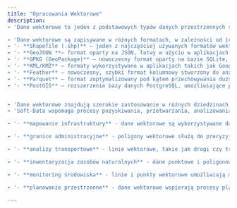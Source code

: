 ```yaml
---
title: "Opracowania Wektorowe"
description: 
- 'Dane wektorowe to jeden z podstawowych typów danych przestrzennych stosowanych w systemach informacji geograficznej (GIS). W przeciwieństwie do danych rastrowych, dane wektorowe opisują obiekty geograficzne za pomocą punktów, linii i poligonów. Każdy z tych elementów jest zdefiniowany przez współrzędne oraz zestaw atrybutów, które przechowują dodatkowe informacje o obiektach, np. powierzchia, długośc, nazwy miejscowości, typ drogi, czy też wysokość. Ta struktura umożliwia zarówno precyzyjne odwzorowanie przestrzeni, jak i efektywne przechowywanie danych opisowych.'

- 'Dane wektorowe są zapisywane w różnych formatach, w zależności od ich zastosowania i wymagań technicznych. Najpopularniejsze z nich to:'
- '- **Shapefile (.shp)** – jeden z najczęściej używanych formatów wektorowych, opracowany przez firmę Esri. Składa się z kilku plików (m.in. .shp, .shx, .dbf) i przechowuje zarówno geometrię, jak i dane atrybutowe,'
- '- **GeoJSON **– format oparty na JSON, łatwy w użyciu w aplikacjach webowych. Przechowuje dane przestrzenne wraz z atrybutami w strukturze tekstowej, co ułatwia integrację z API,'
- '- **GPKG (GeoPackage)** – nowoczesny format oparty na bazie SQLite, pozwalający przechowywać dane wektorowe i rastrowe w jednym pliku. Obsługuje duże zbiory danych z możliwością efektywnego zarządzania atrybutami,'
- '- **KML/KMZ** – formaty wykorzystywane w aplikacjach takich jak Google Earth, przechowujące dane wektorowe w postaci punktów, linii i poligonów z informacjami opisowymi,'
- '- **Feather** – nowoczesny, szybki format kolumnowy stworzony do analizy danych. Dzięki integracji z bibliotekami GIS, jak geopandas, jest doskonały do przechowywania danych wektorowych z dużą liczbą atrybutów w wydajny sposób,'
- '- **Parquet** – format zoptymalizowany pod kątem przechowywania dużych zbiorów danych. Umożliwia szybki odczyt i zapis danych wektorowych oraz atrybutów, co jest szczególnie przydatne w środowiskach analitycznych i big data,'
- '- **PostGIS** – rozszerzenie bazy danych PostgreSQL, umożliwiające przechowywanie, analizę i manipulację danymi wektorowymi oraz atrybutami w środowisku bazodanowym.'


- 'Dane wektorowe znajdują szerokie zastosowanie w różnych dziedzinach, w szczególności tam, gdzie precyzja geometrii i atrybutów ma kluczowe znaczenie. Dane wektorowe świetnie nadają się do przeprowadzania analiz przestrzennych, badania relacji oraz zależności pomiędzy obiektami i ich atrybutami.'
- 'Soft-Data wspomaga procesy pozyskiwania, przetwarzania, analizowania danych wektorowych w różrodnych dziedzinach, t.j.:'

- '- **mapowanie infrastruktury** - dane wektorowe są wykorzystywane do przedstawiania infrastruktury, takiej jak drogi, budynki, linie kolejowe czy sieci energetyczne. Atrybuty obiektów mogą zawierać szczegóły, np. typ drogi (autostrada, lokalna), wysokość budynków czy materiał rurociągów,'

- '- **granice administracyjne** - poligony wektorowe służą do precyzyjnego odwzorowania granic miast, regionów, państw oraz obszarów specjalnych, takich jak parki narodowe. Atrybuty przechowują takie informacje jak nazwa, powierzchnia czy liczba mieszkańców danego obszaru,'

- '- **analizy transportowe** - linie wektorowe, takie jak drogi czy trasy kolejowe, umożliwiają analizy sieci transportowych, np. wyznaczanie najkrótszych tras, optymalizację logistyczną czy analizę przeciążeń. Atrybuty zawierają dane o prędkości, liczbie pasów czy ograniczeniach ruchu,'

- '- **inwentaryzacja zasobów naturalnych** - dane punktowe i poligonowe opisują złoża minerałów, jeziora czy lasy. Atrybuty mogą zawierać informacje o typie surowca, gatunku drzewa lub powierzchni jeziora,'

- '- **monitoring środowiska** - linie i punkty wektorowe umożliwiają monitorowanie procesów środowiskowych, takich jak migracje zwierząt, lokalizacje osuwisk czy strefy zagrożenia powodziowego. Atrybuty ułatwiają klasyfikację i analizę zjawisk,'

- '- **planowanie przestrzenne** - dane wektorowe wspierają procesy planowania, np. analizę użytkowania terenu, wyznaczanie stref przemysłowych i mieszkaniowych czy lokalizację nowych inwestycji. Atrybuty określają takie cechy jak przeznaczenie działki, właściciel czy ograniczenia prawne.'

---
```


